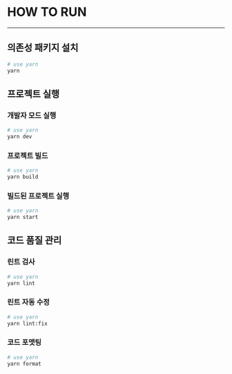 # HOW TO RUN

---

## 의존성 패키지 설치

```bash
# use yarn
yarn
```

## 프로젝트 실행

### 개발자 모드 실행

```bash
# use yarn
yarn dev
```

### 프로젝트 빌드

```bash
# use yarn
yarn build
```

### 빌드된 프로젝트 실행

```bash
# use yarn
yarn start
```

## 코드 품질 관리

### 린트 검사

```bash
# use yarn
yarn lint
```

### 린트 자동 수정

```bash
# use yarn
yarn lint:fix
```

### 코드 포맷팅

```bash
# use yarn
yarn format
```
